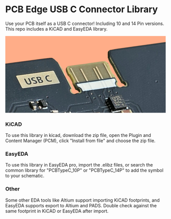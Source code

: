 # PCB Edge USB C Connector Library
Use your PCB itself as a USB C connector! Including 10 and 14 Pin versions. This repo includes a KiCAD and EasyEDA library.

<p align="center">  <img src="PCB_Type_C.jpg"/>   </p>

### KiCAD
To use this library in kicad, download the zip file, open the Plugin and Content Manager (PCM), click "Install from file" and choose the zip file.

### EasyEDA
To use this library in EasyEDA pro, import the .elibz files, or search the common library for "PCBTypeC_10P" or "PCBTypeC_14P" to add the symbol to your schematic.

### Other
Some other EDA tools like Altium support importing KiCAD footprints, and EasyEDA supports export to Altium and PADS. Double check against the same footprint in KiCAD or EasyEDA after import.
